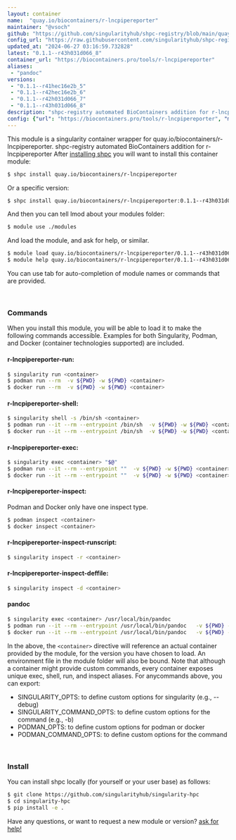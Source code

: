 ```yaml
---
layout: container
name:  "quay.io/biocontainers/r-lncpipereporter"
maintainer: "@vsoch"
github: "https://github.com/singularityhub/shpc-registry/blob/main/quay.io/biocontainers/r-lncpipereporter/container.yaml"
config_url: "https://raw.githubusercontent.com/singularityhub/shpc-registry/main/quay.io/biocontainers/r-lncpipereporter/container.yaml"
updated_at: "2024-06-27 03:16:59.732828"
latest: "0.1.1--r43h031d066_8"
container_url: "https://biocontainers.pro/tools/r-lncpipereporter"
aliases:
 - "pandoc"
versions:
 - "0.1.1--r41hec16e2b_5"
 - "0.1.1--r42hec16e2b_6"
 - "0.1.1--r42h031d066_7"
 - "0.1.1--r43h031d066_8"
description: "shpc-registry automated BioContainers addition for r-lncpipereporter"
config: {"url": "https://biocontainers.pro/tools/r-lncpipereporter", "maintainer": "@vsoch", "description": "shpc-registry automated BioContainers addition for r-lncpipereporter", "latest": {"0.1.1--r43h031d066_8": "sha256:c7c470d15d955a11c95ae2564be894861547013d04b7f531f41b174a09a47833"}, "tags": {"0.1.1--r41hec16e2b_5": "sha256:916d49aaddcb11fffc11fd3cf4b2d44fd9455653b88cca1685eda71ce7d64268", "0.1.1--r42hec16e2b_6": "sha256:a7d6df5d1901e5851f8f6bfc2d0b5bf2249383dc88efcfe3a070fef60b6b823f", "0.1.1--r42h031d066_7": "sha256:45684b08853b2a9bb0549d602e924af601095d1d9b5ac85f42abe51ebe6f74a2", "0.1.1--r43h031d066_8": "sha256:c7c470d15d955a11c95ae2564be894861547013d04b7f531f41b174a09a47833"}, "docker": "quay.io/biocontainers/r-lncpipereporter", "aliases": {"pandoc": "/usr/local/bin/pandoc"}}
---
```


This module is a singularity container wrapper for quay.io/biocontainers/r-lncpipereporter.
shpc-registry automated BioContainers addition for r-lncpipereporter
After [installing shpc](#install) you will want to install this container module:


```bash
$ shpc install quay.io/biocontainers/r-lncpipereporter
```

Or a specific version:

```bash
$ shpc install quay.io/biocontainers/r-lncpipereporter:0.1.1--r43h031d066_8
```

And then you can tell lmod about your modules folder:

```bash
$ module use ./modules
```

And load the module, and ask for help, or similar.

```bash
$ module load quay.io/biocontainers/r-lncpipereporter/0.1.1--r43h031d066_8
$ module help quay.io/biocontainers/r-lncpipereporter/0.1.1--r43h031d066_8
```

You can use tab for auto-completion of module names or commands that are provided.

<br>

### Commands

When you install this module, you will be able to load it to make the following commands accessible.
Examples for both Singularity, Podman, and Docker (container technologies supported) are included.

#### r-lncpipereporter-run:

```bash
$ singularity run <container>
$ podman run --rm  -v ${PWD} -w ${PWD} <container>
$ docker run --rm  -v ${PWD} -w ${PWD} <container>
```

#### r-lncpipereporter-shell:

```bash
$ singularity shell -s /bin/sh <container>
$ podman run --it --rm --entrypoint /bin/sh  -v ${PWD} -w ${PWD} <container>
$ docker run --it --rm --entrypoint /bin/sh  -v ${PWD} -w ${PWD} <container>
```

#### r-lncpipereporter-exec:

```bash
$ singularity exec <container> "$@"
$ podman run --it --rm --entrypoint ""  -v ${PWD} -w ${PWD} <container> "$@"
$ docker run --it --rm --entrypoint ""  -v ${PWD} -w ${PWD} <container> "$@"
```

#### r-lncpipereporter-inspect:

Podman and Docker only have one inspect type.

```bash
$ podman inspect <container>
$ docker inspect <container>
```

#### r-lncpipereporter-inspect-runscript:

```bash
$ singularity inspect -r <container>
```

#### r-lncpipereporter-inspect-deffile:

```bash
$ singularity inspect -d <container>
```


#### pandoc

```bash
$ singularity exec <container> /usr/local/bin/pandoc
$ podman run --it --rm --entrypoint /usr/local/bin/pandoc   -v ${PWD} -w ${PWD} <container> -c " $@"
$ docker run --it --rm --entrypoint /usr/local/bin/pandoc   -v ${PWD} -w ${PWD} <container> -c " $@"
```



In the above, the `<container>` directive will reference an actual container provided
by the module, for the version you have chosen to load. An environment file in the
module folder will also be bound. Note that although a container
might provide custom commands, every container exposes unique exec, shell, run, and
inspect aliases. For anycommands above, you can export:

 - SINGULARITY_OPTS: to define custom options for singularity (e.g., --debug)
 - SINGULARITY_COMMAND_OPTS: to define custom options for the command (e.g., -b)
 - PODMAN_OPTS: to define custom options for podman or docker
 - PODMAN_COMMAND_OPTS: to define custom options for the command

<br>

### Install

You can install shpc locally (for yourself or your user base) as follows:

```bash
$ git clone https://github.com/singularityhub/singularity-hpc
$ cd singularity-hpc
$ pip install -e .
```

Have any questions, or want to request a new module or version? [ask for help!](https://github.com/singularityhub/singularity-hpc/issues)